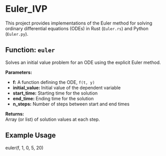 # Euler_IVP
This project provides implementations of the Euler method for solving ordinary differential equations (ODEs) in Rust (`Euler.rs`) and Python (`Euler.py`).

## Function: `euler`

Solves an initial value problem for an ODE using the explicit Euler method.

**Parameters:**

- **f:** A function defining the ODE, `f(t, y)`
- **initial_value:** Initial value of the dependent variable
- **start_time:** Starting time for the solution
- **end_time:** Ending time for the solution
- **n_steps:** Number of steps between start and end times

**Returns:**  
Array (or list) of solution values at each step.

## Example Usage

euler(f, 1, 0, 5, 20)
